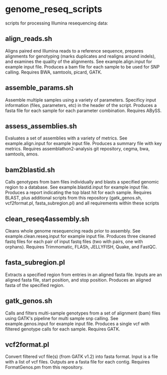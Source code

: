genome_reseq_scripts
====================
scripts for processing Illumina resequencing data:

align_reads.sh
--------------
Aligns paired end Illumina reads to a reference sequence, prepares alignments for genotyping (marks duplicates and realigns around indels), and examines the quality of the alignments. See example.align.input for example input file. Produces a bam file for each sample to be used for SNP calling. Requires BWA, samtools, picard, GATK.

assemble_params.sh
------------------
Assemble multiple samples using a variety of parameters. Specificy input information (files, parameters, etc) in the header of the script. Produces a fasta file for each sample for each parameter combination. Requires ABySS.

assess_assemblies.sh
--------------------
Evaluates a set of assemblies with a variety of metrics. See example.align.input for example input file. Produces a summary file with key metrics. Requires assemblathon2-analysis git repository, cegma, bwa, samtools, amos.

bam2blastid.sh
--------------
Calls genotypes from bam files individually and blasts a specified genomic region to a database. See example.blastid.input for example input file. Produces a report indicating the top blast hit for each sample. Requires BLAST, plus additional scripts from this repository (gatk_genos.sh, vcf2format.pl, fasta_subregion.pl) and all requirements within these scripts

clean_reseq4assembly.sh
-----------------------
Cleans whole genome resequencing reads prior to assembly. See example.clean.reseq.input for example input file. Produces three cleaned fastq files for each pair of input fastq files (two with pairs, one with orphans). Requires Trimmomatic, FLASh, JELLYFISH, Quake, and FastQC.

fasta_subregion.pl
------------------
Extracts a specified region from entries in an aligned fasta file. Inputs are an aligned fasta file, start position, and stop position. Produces an aligned fasta of the specified region.

gatk_genos.sh
-------------
Calls and filters multi-sample genotypes from a set of alignment (bam) files using GATK's pipeline for multi sample snp calling. See example.genos.input for example input file. Produces a single vcf with filtered genotype calls for each sample. Requires GATK.

vcf2format.pl
-------------
Convert filtered vcf file(s) (from GATK v1.2) into fasta format. Input is a file with a list of vcf files. Outputs are a fasta file for each contig. Requires FormatGenos.pm from this repository.
